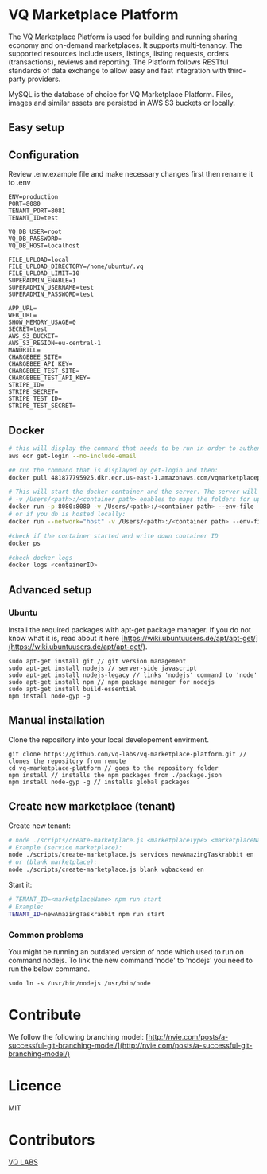 # VQ Marketplace Platform
The VQ Marketplace Platform is used for building and running sharing economy and on-demand marketplaces. It supports multi-tenancy. The supported resources include users, listings, listing requests, orders (transactions), reviews and reporting. The Platform follows RESTful standards of data exchange to allow easy and fast integration with third-party providers.

MySQL is the database of choice for VQ Marketplace Platform. Files, images and similar assets are persisted in AWS S3 buckets or locally.

## Easy setup
## Configuration
Review .env.example file and make necessary changes first then rename it to .env

```
ENV=production
PORT=8080
TENANT_PORT=8081
TENANT_ID=test

VQ_DB_USER=root
VQ_DB_PASSWORD=
VQ_DB_HOST=localhost

FILE_UPLOAD=local
FILE_UPLOAD_DIRECTORY=/home/ubuntu/.vq
FILE_UPLOAD_LIMIT=10
SUPERADMIN_ENABLE=1
SUPERADMIN_USERNAME=test
SUPERADMIN_PASSWORD=test

APP_URL=
WEB_URL=
SHOW_MEMORY_USAGE=0
SECRET=test
AWS_S3_BUCKET=
AWS_S3_REGION=eu-central-1
MANDRILL=
CHARGEBEE_SITE=
CHARGEBEE_API_KEY=
CHARGEBEE_TEST_SITE=
CHARGEBEE_TEST_API_KEY=
STRIPE_ID=
STRIPE_SECRET=
STRIPE_TEST_ID=
STRIPE_TEST_SECRET=
```

## Docker
```bash
# this will display the command that needs to be run in order to authenticate
aws ecr get-login --no-include-email

## run the command that is displayed by get-login and then:
docker pull 481877795925.dkr.ecr.us-east-1.amazonaws.com/vqmarketplaceplatform:latest

# This will start the docker container and the server. The server will listen at port 8080 in the docker container.
# -v /Users/<path>:/<container path> enables to maps the folders for uploaded files
docker run -p 8080:8080 -v /Users/<path>:/<container path> --env-file ./.env -d alphateamhackers/vqmarketplaceplatform
# or if you db is hosted locally:
docker run --network="host" -v /Users/<path>:/<container path> --env-file ./.env -d alphateamhackers/vqmarketplaceplatform

#check if the container started and write down container ID
docker ps 

#check docker logs
docker logs <containerID>
```


## Advanced setup
### Ubuntu
Install the required packages with apt-get package manager. If you do not know what it is, read about it here [https://wiki.ubuntuusers.de/apt/apt-get/](https://wiki.ubuntuusers.de/apt/apt-get/).
```
sudo apt-get install git // git version management
sudo apt-get install nodejs // server-side javascript
sudo apt-get install nodejs-legacy // links 'nodejs' command to 'node'
sudo apt-get install npm // npm package manager for nodejs
sudo apt-get install build-essential
npm install node-gyp -g
```

## Manual installation
Clone the repository into your local developement envirment.

```
git clone https://github.com/vq-labs/vq-marketplace-platform.git // clones the repository from remote
cd vq-marketplace-platform // goes to the repository folder
npm install // installs the npm packages from ./package.json
npm install node-gyp -g // installs global packages
```

## Create new marketplace (tenant)
Create new tenant:
```bash
# node ./scripts/create-marketplace.js <marketplaceType> <marketplaceName> <languageCode>
# Example (service marketplace):
node ./scripts/create-marketplace.js services newAmazingTaskrabbit en
# or (blank marketplace):
node ./scripts/create-marketplace.js blank vqbackend en
```

Start it:
```bash
# TENANT_ID=<marketplaceName> npm run start
# Example:
TENANT_ID=newAmazingTaskrabbit npm run start
```

### Common problems
You might be running an outdated version of node which used to run on command nodejs.
To link the new command 'node' to 'nodejs' you need to run the below command.

```
sudo ln -s /usr/bin/nodejs /usr/bin/node
```


# Contribute
We follow the following branching model:
[http://nvie.com/posts/a-successful-git-branching-model/](http://nvie.com/posts/a-successful-git-branching-model/)


# Licence
MIT

# Contributors
[VQ LABS](https://vq-labs.com)

